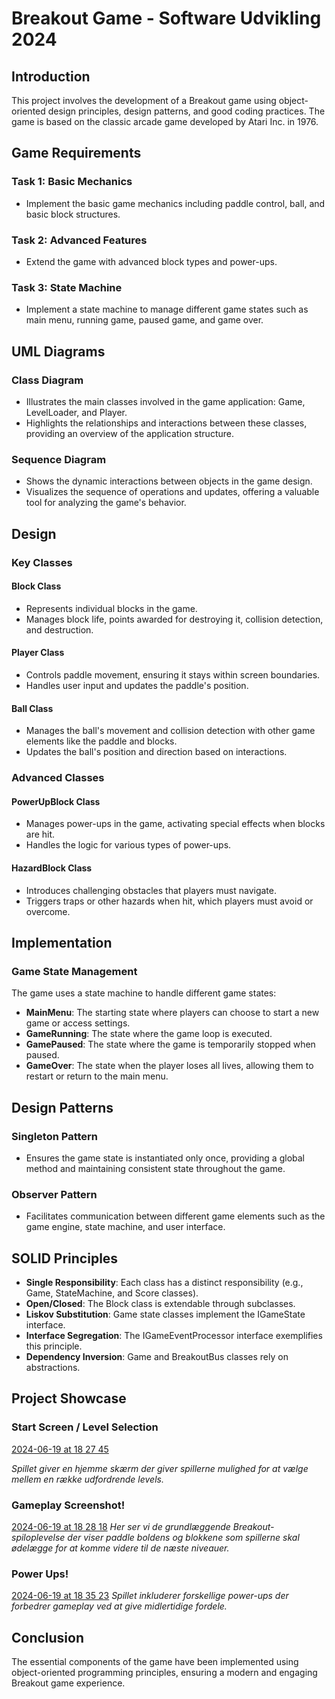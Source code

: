 # Breakout Game - Software Udvikling 2024

## Introduction

This project involves the development of a Breakout game using object-oriented design principles, design patterns, and good coding practices. The game is based on the classic arcade game developed by Atari Inc. in 1976.

## Game Requirements

### Task 1: Basic Mechanics
- Implement the basic game mechanics including paddle control, ball, and basic block structures.

### Task 2: Advanced Features
- Extend the game with advanced block types and power-ups.

### Task 3: State Machine
- Implement a state machine to manage different game states such as main menu, running game, paused game, and game over.

## UML Diagrams

### Class Diagram
- Illustrates the main classes involved in the game application: Game, LevelLoader, and Player.
- Highlights the relationships and interactions between these classes, providing an overview of the application structure.

### Sequence Diagram
- Shows the dynamic interactions between objects in the game design.
- Visualizes the sequence of operations and updates, offering a valuable tool for analyzing the game's behavior.

## Design

### Key Classes

#### Block Class
- Represents individual blocks in the game.
- Manages block life, points awarded for destroying it, collision detection, and destruction.

#### Player Class
- Controls paddle movement, ensuring it stays within screen boundaries.
- Handles user input and updates the paddle's position.

#### Ball Class
- Manages the ball's movement and collision detection with other game elements like the paddle and blocks.
- Updates the ball's position and direction based on interactions.

### Advanced Classes

#### PowerUpBlock Class
- Manages power-ups in the game, activating special effects when blocks are hit.
- Handles the logic for various types of power-ups.

#### HazardBlock Class
- Introduces challenging obstacles that players must navigate.
- Triggers traps or other hazards when hit, which players must avoid or overcome.

## Implementation

### Game State Management
The game uses a state machine to handle different game states:

- **MainMenu**: The starting state where players can choose to start a new game or access settings.
- **GameRunning**: The state where the game loop is executed.
- **GamePaused**: The state where the game is temporarily stopped when paused.
- **GameOver**: The state when the player loses all lives, allowing them to restart or return to the main menu.

## Design Patterns

### Singleton Pattern
- Ensures the game state is instantiated only once, providing a global method and maintaining consistent state throughout the game.

### Observer Pattern
- Facilitates communication between different game elements such as the game engine, state machine, and user interface.

## SOLID Principles

- **Single Responsibility**: Each class has a distinct responsibility (e.g., Game, StateMachine, and Score classes).
- **Open/Closed**: The Block class is extendable through subclasses.
- **Liskov Substitution**: Game state classes implement the IGameState interface.
- **Interface Segregation**: The IGameEventProcessor interface exemplifies this principle.
- **Dependency Inversion**: Game and BreakoutBus classes rely on abstractions.

## Project Showcase

### Start Screen / Level Selection
[2024-06-19 at 18 27 45](https://github.com/hamidpaykar/BreakoutGame/assets/95886258/c1809bc4-d2fb-4f42-b55d-b080f20c7ce7)

*Spillet giver en hjemme skærm der giver spillerne mulighed for at vælge mellem en række udfordrende levels.*

### Gameplay Screenshot!

[2024-06-19 at 18 28 18](https://github.com/hamidpaykar/BreakoutGame/assets/95886258/f66fca0f-5c36-487c-afaa-d0e0becc7c1d)
*Her ser vi de grundlæggende Breakout-spiloplevelse der viser paddle boldens og blokkene som spillerne skal ødelægge for at komme videre til de næste niveauer.*

### Power Ups!

[2024-06-19 at 18 35 23](https://github.com/hamidpaykar/BreakoutGame/assets/95886258/6749b8dc-88c1-4e20-8d38-964ed6bda0f2)
*Spillet inkluderer forskellige power-ups der forbedrer gameplay ved at give midlertidige fordele.*


## Conclusion

The essential components of the game have been implemented using object-oriented programming principles, ensuring a modern and engaging Breakout game experience.
